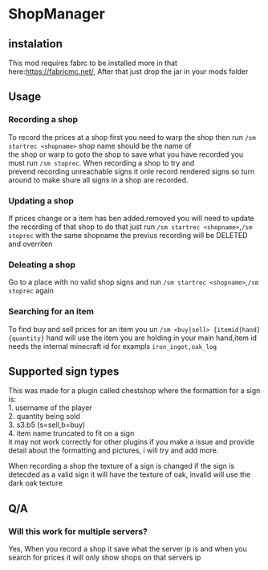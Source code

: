 # ShopManager

## instalation
  This mod requires fabrc to be installed more in that here:https://fabricmc.net/, After that just drop the jar in your mods folder
  
## Usage

   ### Recording a shop
   To record the prices at a shop first you need to warp the shop then run `/sm startrec <shopname>` shop name should be the name of   
   the shop or warp to goto the shop to save what you have recorded you must run `/sm stoprec`. When recording a shop to try and    
   prevend recording unreachable signs it onle record rendered signs so turn around to make shure all signs in a shop are recorded.
   
   ### Updating a shop
   If prices change or a item has ben added.removed you will need to update the recording of that shop to do that just run 
   `/sm startrec <shopname>`,`/sm stoprec` with the same shopname the previus recording will be DELETED and overriten
   
   ### Deleating a shop
   Go to a place with no valid shop signs and run `/sm startrec <shopname>`,`/sm stoprec` again
   
   ### Searching for an item
   To find buy and sell prices for an item you un `/sm <buy|sell> {itemid|hand} {quantity}` hand will use the item you are holding in        your main hand,item id needs the internal minecraft id for exampls `iron_ingot,oak_log`
  
## Supported sign types 
  This was made for a plugin called chestshop where the formattion for a sign is:\
    1. username of the player\
    2. quantity being sold\
    3. s3:b5 (s=sell,b=buy)\
    4. item name truncated to fit on a sign\
  it may not work correctly for other plugins if you make a issue and provide detail about the formatting and pictures, i will try and 
  add more.

  When recording a shop the texture of a sign is changed if the sign is detecded as a valid sign it will have the texture of oak,
  invalid will use the dark oak texture

## Q/A
  ### Will this work for multiple servers?
  Yes, When you record a shop it save what the server ip is and when you search for prices it will only show shops on that servers ip
  
  
  
  
